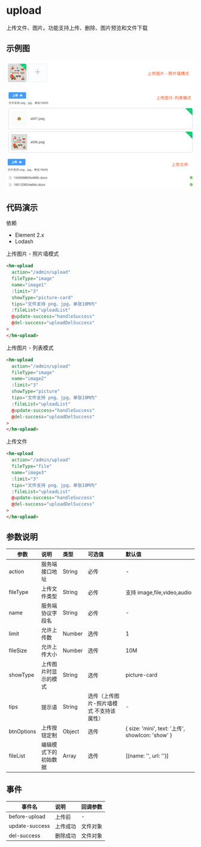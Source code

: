 # upload
上传文件、图片。功能支持上传、删除、图片预览和文件下载

## 示例图
![](../images/upload-image1.jpg)
![](../images/upload-image2.jpg)
![](../images/upload-file.jpg)

## 代码演示
依赖
* Element 2.x
* Lodash

上传图片 - 照片墙模式
```html
<hm-upload
  action="/admin/upload"
  fileType="image"
  name="image1"
  :limit="3"
  showType="picture-card"
  tips="文件支持 png、jpg，单张10M内"
  :fileList="uploadList"
  @update-success="handleSuccess"
  @del-success="uploadDelSuccess"
>
</hm-upload>
```

上传图片 - 列表模式
```html
<hm-upload
  action="/admin/upload"
  fileType="image"
  name="image2"
  :limit="3"
  showType="picture"
  tips="文件支持 png、jpg，单张10M内"
  :fileList="uploadList"
  @update-success="handleSuccess"
  @del-success="uploadDelSuccess"
>
</hm-upload>
```

上传文件
```html
<hm-upload
  action="/admin/upload"
  fileType="file"
  name="image3"
  :limit="3"
  tips="文件支持 png、jpg，单张10M内"
  :fileList="uploadList"
  @update-success="handleSuccess"
  @del-success="uploadDelSuccess"
>
</hm-upload>
```

## 参数说明
| 参数 | 说明 | 类型|  可选值 | 默认值 |
|-----|:----------|:------|:------------|:--------|
| action | 服务端接口地址 | String | 必传 | - |
| fileType | 上传文件类型 | String | 必传 | 支持 image,file,video,audio |
| name | 服务端协议字段名 | String | 必传 | - |
| limit | 允许上传数 |  Number | 选传 | 1 |
| fileSize | 允许上传大小 | Number | 选传 | 10M |
| showType | 上传图片时显示的模式 | String | 选传 | picture-card |
| tips | 提示语 | String | 选传（上传图片-照片墙模式 不支持该属性） | - |
| btnOptions | 上传按钮定制 | Object | 选传 | { size: 'mini', text: '上传', showIcon: 'show' } |
| fileList | 编辑模式下的初始数据 | Array | 选传 | [{name: '', url: ''}] |

## 事件
| 事件名 | 说明 | 回调参数|
|-----|:----------|:------|
| before-upload | 上传前 | - |
| update-success | 上传成功 | 文件对象 |
| del-success | 删除成功 | 文件对象 |


